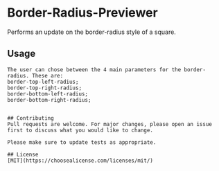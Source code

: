 # Border-Radius-Previewer

Performs an update on the border-radius style of a square.

## Usage
```
The user can chose between the 4 main parameters for the border-radius. These are:
border-top-left-radius;
border-top-right-radius;
border-bottom-left-radius;
border-bottom-right-radius;
```
```

## Contributing
Pull requests are welcome. For major changes, please open an issue first to discuss what you would like to change.

Please make sure to update tests as appropriate.

## License
[MIT](https://choosealicense.com/licenses/mit/)